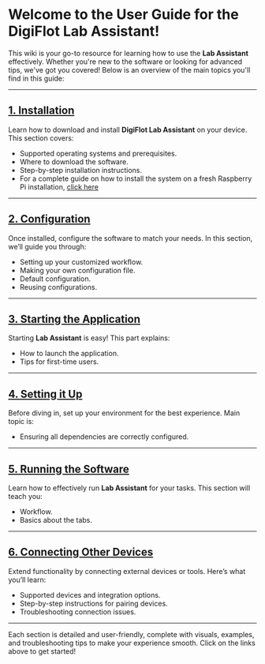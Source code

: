 # Welcome to the User Guide for the DigiFlot Lab Assistant!

This wiki is your go-to resource for learning how to use the **Lab Assistant** effectively. Whether you're new to the software or looking for advanced tips, we've got you covered! Below is an overview of the main topics you'll find in this guide:

---

## **[1. Installation](docs/installation.md)**
Learn how to download and install **DigiFlot Lab Assistant** on your device. This section covers:
- Supported operating systems and prerequisites.
- Where to download the software.
- Step-by-step installation instructions.
- For a complete guide on how to install the system on a fresh Raspberry Pi installation, [click here](docs/installation-rpi.md)

---

## **[2. Configuration](docs/configuration.md)**
Once installed, configure the software to match your needs. In this section, we’ll guide you through:
- Setting up your customized workflow.
- Making your own configuration file.
- Default configuration.
- Reusing configurations.
---

## **[3. Starting the Application](docs/startTheApp.md)**
Starting **Lab Assistant** is easy! This part explains:
- How to launch the application.
- Tips for first-time users.
---

## **[4. Setting it Up](docs/logs.md)**
Before diving in, set up your environment for the best experience. Main topic is:
- Ensuring all dependencies are correctly configured.
---

## **[5. Running the Software](docs/run.md)**
Learn how to effectively run **Lab Assistant** for your tasks. This section will teach you:
- Workflow.
- Basics about the tabs.
---

## **[6. Connecting Other Devices](docs/device_connection.md)**
Extend functionality by connecting external devices or tools. Here’s what you’ll learn:
- Supported devices and integration options.
- Step-by-step instructions for pairing devices.
- Troubleshooting connection issues.
---

Each section is detailed and user-friendly, complete with visuals, examples, and troubleshooting tips to make your experience smooth. Click on the links above to get started!
